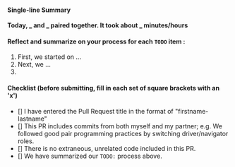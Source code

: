 #### Single-line Summary
**Today, _ and _ paired together. It took about _ minutes/hours**

#### Reflect and summarize on your process for each `TODO` item :  
  1. First, we started on ...
  2. Next, we ...
  3.

#### Checklist (before submitting, fill in each set of square brackets with an 'x')
- [] I have entered the Pull Request title in the format of "firstname-lastname"
- [] This PR includes commits from both myself and my partner; e.g. We followed good pair programming practices by switching driver/navigator roles.
- [] There is no extraneous, unrelated code included in this PR.
- [] We have summarized our `TODO:` process above.
